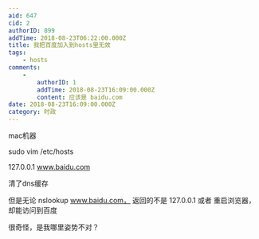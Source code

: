 ```yaml
---
aid: 647
cid: 2
authorID: 899
addTime: 2018-08-23T06:22:00.000Z
title: 我把百度加入到hosts里无效
tags:
    - hosts
comments:
    -
        authorID: 1
        addTime: 2018-08-23T16:09:00.000Z
        content: 应该是 baidu.com
date: 2018-08-23T16:09:00.000Z
category: 时政
---
```


mac机器

sudo vim /etc/hosts

127.0.0.1 www.baidu.com

清了dns缓存

但是无论 nslookup www.baidu.com， 返回的不是 127.0.0.1 或者 重启浏览器，却能访问到百度

很奇怪，是我哪里姿势不对？
